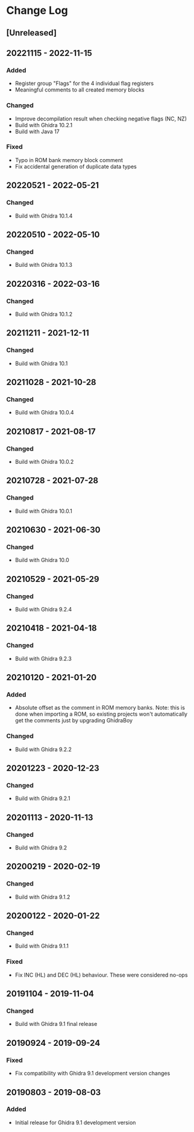 # Change Log

## [Unreleased]

## 20221115 - 2022-11-15

### Added

- Register group "Flags" for the 4 individual flag registers
- Meaningful comments to all created memory blocks

### Changed

- Improve decompilation result when checking negative flags (NC, NZ)
- Build with Ghidra 10.2.1
- Build with Java 17

### Fixed

- Typo in ROM bank memory block comment
- Fix accidental generation of duplicate data types

## 20220521 - 2022-05-21

### Changed

- Build with Ghidra 10.1.4

## 20220510 - 2022-05-10

### Changed

- Build with Ghidra 10.1.3

## 20220316 - 2022-03-16

### Changed

- Build with Ghidra 10.1.2

## 20211211 - 2021-12-11

### Changed

- Build with Ghidra 10.1

## 20211028 - 2021-10-28

### Changed

- Build with Ghidra 10.0.4

## 20210817 - 2021-08-17

### Changed

- Build with Ghidra 10.0.2

## 20210728 - 2021-07-28

### Changed

- Build with Ghidra 10.0.1

## 20210630 - 2021-06-30

### Changed

- Build with Ghidra 10.0

## 20210529 - 2021-05-29

### Changed

- Build with Ghidra 9.2.4

## 20210418 - 2021-04-18

### Changed

- Build with Ghidra 9.2.3

## 20210120 - 2021-01-20

### Added

- Absolute offset as the comment in ROM memory banks. Note: this is done when importing a ROM, so existing projects won't automatically get the comments just by upgrading GhidraBoy

### Changed

- Build with Ghidra 9.2.2

## 20201223 - 2020-12-23

### Changed

- Build with Ghidra 9.2.1

## 20201113 - 2020-11-13

### Changed

- Build with Ghidra 9.2

## 20200219 - 2020-02-19

### Changed

- Build with Ghidra 9.1.2

## 20200122 - 2020-01-22

### Changed

- Build with Ghidra 9.1.1

### Fixed

- Fix INC (HL) and DEC (HL) behaviour. These were considered no-ops

## 20191104 - 2019-11-04

### Changed

- Build with Ghidra 9.1 final release

## 20190924 - 2019-09-24

### Fixed

- Fix compatibility with Ghidra 9.1 development version changes

## 20190803 - 2019-08-03

### Added

- Initial release for Ghidra 9.1 development version

